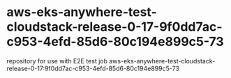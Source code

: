 # aws-eks-anywhere-test-cloudstack-release-0-17-9f0dd7ac-c953-4efd-85d6-80c194e899c5-73
repository for use with E2E test job aws-eks-anywhere-test-cloudstack-release-0-17:9f0dd7ac-c953-4efd-85d6-80c194e899c5-73
